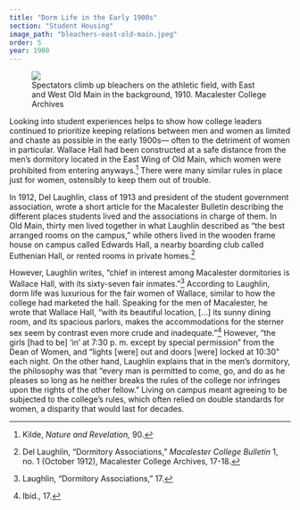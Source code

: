 ```yaml
---
title: "Dorm Life in the Early 1900s"
section: "Student Housing"
image_path: "bleachers-east-old-main.jpeg"
order: 5
year: 1900
---
```


<figure>
   <img src="/mac-history/images/bleachers-east-old-main.jpeg">
   <figcaption>
        Spectators climb up bleachers on the athletic field, with East and West Old Main in the background, 1910. Macalester College Archives
   </figcaption>
</figure>


Looking into student experiences helps to show how college leaders continued to prioritize keeping relations between men and women as limited and chaste as possible in the early 1900s— often to the detriment of women in particular. Wallace Hall had been constructed at a safe distance from the men’s dormitory located in the East Wing of Old Main, which women were prohibited from entering anyways.[^1] There were many similar rules in place just for women, ostensibly to keep them out of trouble.

In 1912, Del Laughlin, class of 1913 and president of the student government association, wrote a short article for the Macalester Bulletin describing the different places students lived and the associations in charge of them. In Old Main, thirty men lived together in what Laughlin described as “the best arranged rooms on the campus,” while others lived in the wooden frame house on campus called Edwards Hall, a nearby boarding club called Euthenian Hall, or rented rooms in private homes.[^2] 

However, Laughlin writes, “chief in interest among Macalester dormitories is Wallace Hall, with its sixty-seven fair inmates.”[^3] According to Laughlin, dorm life was luxurious for the fair women of Wallace, similar to how the college had marketed the hall. Speaking for the men of Macalester, he wrote that Wallace Hall, “with its beautiful location, [...] its sunny dining room, and its spacious parlors, makes the accommodations for the sterner sex seem by contrast even more crude and inadequate.”[^4] However,  “the girls [had to be] ‘in’ at 7:30 p. m. except by special permission” from the Dean of Women, and “lights [were] out and doors [were] locked at 10:30” each night.  On the other hand, Laughlin explains that in the men’s dormitory, the philosophy was that “every man is permitted to come, go, and do as he pleases so long as he neither breaks the rules of the college nor infringes upon the rights of the other fellow.” Living on campus meant agreeing to be subjected to the college’s rules, which often relied on double standards for women, a disparity that would last for decades.


[^1]:
     Kilde, _Nature and Revelation,_ 90.

[^2]:
     Del Laughlin, “Dormitory Associations,” _Macalester College Bulletin_ 1, no. 1 (October 1912), Macalester College Archives, 17-18.

[^3]:
     Laughlin, “Dormitory Associations,” 17.

[^4]:
     Ibid., 17.
